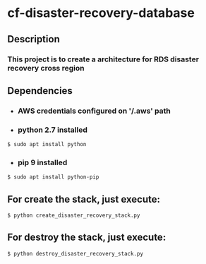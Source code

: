 # cf-disaster-recovery-database

## Description

### This project is to create a architecture for RDS disaster recovery cross region

## Dependencies

- ### AWS credentials configured on '/.aws' path
- ### python 2.7 installed
```sh
$ sudo apt install python
```
- ### pip 9 installed
```sh
$ sudo apt install python-pip
```

## For create the stack, just execute:
```sh
$ python create_disaster_recovery_stack.py
```

## For destroy the stack, just execute:
```sh
$ python destroy_disaster_recovery_stack.py
```